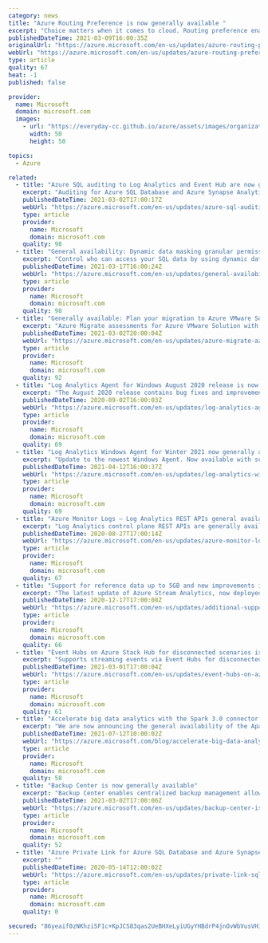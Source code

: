 ```yaml
---
category: news
title: "Azure Routing Preference is now generally available "
excerpt: "Choice matters when it comes to cloud. Routing preference enables network service tiers for internet bound traffic, letting you to optimize for performance or cost."
publishedDateTime: 2021-03-09T16:00:35Z
originalUrl: "https://azure.microsoft.com/en-us/updates/azure-routing-preference-is-now-generally-available/"
webUrl: "https://azure.microsoft.com/en-us/updates/azure-routing-preference-is-now-generally-available/"
type: article
quality: 67
heat: -1
published: false

provider:
  name: Microsoft
  domain: microsoft.com
  images:
    - url: "https://everyday-cc.github.io/azure/assets/images/organizations/microsoft.com-50x50.jpg"
      width: 50
      height: 50

topics:
  - Azure

related:
  - title: "Azure SQL auditing to Log Analytics and Event Hub are now generally available"
    excerpt: "Auditing for Azure SQL Database and Azure Synapse Analytics to Log Analytics and Event Hub are now generally available, allowing the centralization of SQL audit logs into a single go-to-location."
    publishedDateTime: 2021-03-02T17:00:17Z
    webUrl: "https://azure.microsoft.com/en-us/updates/azure-sql-auditing-to-log-analytics-and-event-hub-are-now-generally-available/"
    type: article
    provider:
      name: Microsoft
      domain: microsoft.com
    quality: 98
  - title: "General availability: Dynamic data masking granular permissions for Azure SQL and Azure Synapse Analytics "
    excerpt: "Control who can access your SQL data by using dynamic data masking granular permission on your Azure SQL Database, Azure Synapse Analytics, and Azure SQL Managed Instance."
    publishedDateTime: 2021-03-17T16:00:24Z
    webUrl: "https://azure.microsoft.com/en-us/updates/general-availability-dynamic-data-masking-granular-permissions-for-azure-sql-and-azure-synapse-analytics/"
    type: article
    provider:
      name: Microsoft
      domain: microsoft.com
    quality: 98
  - title: "Generally available: Plan your migration to Azure VMware Solution using Azure Migrate"
    excerpt: "Azure Migrate assessments for Azure VMware Solution with improved node sizing logic is now generally available.\n"
    publishedDateTime: 2021-03-02T20:00:04Z
    webUrl: "https://azure.microsoft.com/en-us/updates/azure-migrate-azure-vmware-solution-assessment-ga/"
    type: article
    provider:
      name: Microsoft
      domain: microsoft.com
    quality: 92
  - title: "Log Analytics Agent for Windows August 2020 release is now available"
    excerpt: "The August 2020 release contains bug fixes and improvements to stability and reliability."
    publishedDateTime: 2020-09-02T16:00:03Z
    webUrl: "https://azure.microsoft.com/en-us/updates/log-analytics-agent-for-windows-august-2020-release-is-now-available/"
    type: article
    provider:
      name: Microsoft
      domain: microsoft.com
    quality: 69
  - title: "Log Analytics Windows Agent for Winter 2021 now generally available"
    excerpt: "Update to the newest Windows Agent. Now available with support fixes and a new troubleshooting tool."
    publishedDateTime: 2021-04-12T16:00:37Z
    webUrl: "https://azure.microsoft.com/en-us/updates/log-analytics-windows-agent-for-winter-2021-available/"
    type: article
    provider:
      name: Microsoft
      domain: microsoft.com
    quality: 69
  - title: "Azure Monitor Logs – Log Analytics REST APIs general availability"
    excerpt: "Log Analytics control plane REST APIs are generally available under a new consolidated version 2020-08-01."
    publishedDateTime: 2020-08-27T17:00:14Z
    webUrl: "https://azure.microsoft.com/en-us/updates/azure-monitor-logs-log-analytics-rest-apis-general-availability/"
    type: article
    provider:
      name: Microsoft
      domain: microsoft.com
    quality: 67
  - title: "Support for reference data up to 5GB and new improvements in Azure Stream Analytics now generally available"
    excerpt: "The latest update of Azure Stream Analytics, now deployed in every supported region, provides support for larger reference data ( up to 5 GB), and add support for composite keys for blob output partitioning."
    publishedDateTime: 2020-12-17T17:00:08Z
    webUrl: "https://azure.microsoft.com/en-us/updates/additional-support-for-managed-identity-and-new-features-in-azure-stream-analytics/"
    type: article
    provider:
      name: Microsoft
      domain: microsoft.com
    quality: 66
  - title: "Event Hubs on Azure Stack Hub for disconnected scenarios is now generally available"
    excerpt: "Supports streaming events via Event Hubs for disconnected scenarios on Azure Stack Hub. "
    publishedDateTime: 2021-03-01T17:00:04Z
    webUrl: "https://azure.microsoft.com/en-us/updates/event-hubs-on-azure-stack-hub-for-disconnected-scenarios-is-now-generally-available/"
    type: article
    provider:
      name: Microsoft
      domain: microsoft.com
    quality: 61
  - title: "Accelerate big data analytics with the Spark 3.0 connector for SQL Server—now generally available"
    excerpt: "We are now announcing the general availability of the Apache Spark 3.0 compatible Apache Spark Connector for SQL Server and Azure SQL, accessible through Maven."
    publishedDateTime: 2021-07-12T10:00:02Z
    webUrl: "https://azure.microsoft.com/blog/accelerate-big-data-analytics-with-the-spark-30-connector-for-sql-server-now-generally-available/"
    type: article
    provider:
      name: Microsoft
      domain: microsoft.com
    quality: 58
  - title: "Backup Center is now generally available"
    excerpt: "Backup Center enables centralized backup management allowing you to monitor, operate, govern, and optimize data protection at scale. \n"
    publishedDateTime: 2021-03-02T17:00:06Z
    webUrl: "https://azure.microsoft.com/en-us/updates/backup-center-is-now-generally-available/"
    type: article
    provider:
      name: Microsoft
      domain: microsoft.com
    quality: 52
  - title: "Azure Private Link for Azure SQL Database and Azure Synapse Analytics is now available in all US government regions"
    excerpt: ""
    publishedDateTime: 2020-05-14T12:00:02Z
    webUrl: "https://azure.microsoft.com/en-us/updates/private-link-sqldb-usgov/"
    type: article
    provider:
      name: Microsoft
      domain: microsoft.com
    quality: 0

secured: "86yeaif0zNKhziSF1c+KpJCS83qas2UeBHXeLyiUGyYHBdrP4jnOvWbVusVH1UGQAYLpg5AIzZ9/yhxwBTplZiZ1sbDI8ISeqL5kWNtemqL94Ha4+OGnLjMW/KU3ssfH4hPEVdxJvqSXJ578Cc+e8xJ//lN0UQ3rp1o4ncs9W0A9+hQrl7QKD7Vt3iEyjdHqmbrdHc6wUwXKcL9IdWa7A3LHe2uIo+my8JVgu4wsAQocHazRjiNQ+KrmVt+ZSmx5KRURLu65C0Xl7NEJyD+M6GsABxh4+c/oH5syczZlK1lpKJay8VnDxMcqFea5c0CK7k+G99plf5EvPLW1hFqTnxjP2G066OryFhHJwKwJ+Ng=;K0Zww1c4s1Yx99Br4uv1uw=="
---
```


